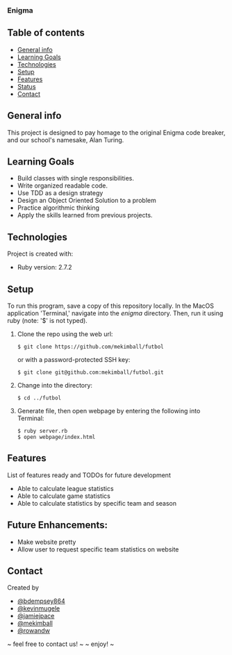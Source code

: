 ###  Enigma
## Table of contents
* [General info](#general-info)
* [Learning Goals](#learning-goals)
* [Technologies](#technologies)
* [Setup](#setup)
* [Features](#features)
* [Status](#status)
* [Contact](#contact)
## General info
This project is designed to pay homage to the original Enigma code breaker, and our school's namesake, Alan Turing.  
## Learning Goals
* Build classes with single responsibilities.
* Write organized readable code.
* Use TDD as a design strategy
* Design an Object Oriented Solution to a problem
* Practice algorithmic thinking
* Apply the skills learned from previous projects.
## Technologies
Project is created with:
* Ruby version: 2.7.2
## Setup
To run this program, save a copy of this repository locally. In the MacOS
application 'Terminal,' navigate into the _enigma_ directory.
Then, run it using ruby (note: '$' is not typed).
1. Clone the repo using the web url:
   ```
   $ git clone https://github.com/mekimball/futbol
   ```
   or with a password-protected SSH key:
   ```
   $ git clone git@github.com:mekimball/futbol.git
   ```
2. Change into the directory:
   ```
   $ cd ../futbol
   ```
3. Generate file, then open webpage by entering the following into Terminal:
   ```
   $ ruby server.rb
   $ open webpage/index.html
   ```
## Features
List of features ready and TODOs for future development
* Able to calculate league statistics
* Able to calculate game statistics
* Able to calculate statistics by specific team and season
## Future Enhancements:
* Make website pretty
* Allow user to request specific team statistics on website
## Contact
Created by
* [@bdempsey864](https://github.com/bdempsey864)
* [@kevinmugele](https://github.com/KevinMugele)
* [@jamiejpace](https://github.com/jamiejpace)
* [@mekimball](https://github.com/mekimball)
* [@rowandw](https://github.com/RowanDW)

~ feel free to contact us! ~
~ enjoy! ~
